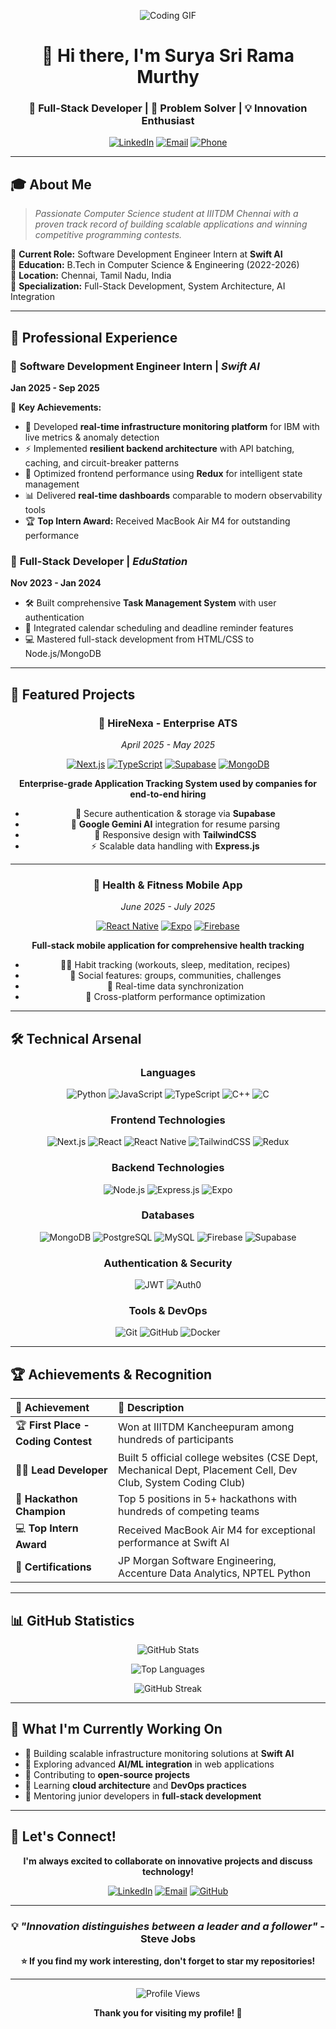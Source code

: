 <div align="center">

![Coding GIF](https://hebbkx1anhila5yf.public.blob.vercel-storage.com/gif-A0U6zGbN0OaRpz3H1xK4VlpMS8Ibdn.gif)

# 👋 Hi there, I'm **Surya Sri Rama Murthy** 

### 🚀 Full-Stack Developer | 🎯 Problem Solver | 💡 Innovation Enthusiast

[![LinkedIn](https://img.shields.io/badge/LinkedIn-0077B5?style=for-the-badge&logo=linkedin&logoColor=white)](https://www.linkedin.com/in/surya-sri-rama-murthy/)
[![Email](https://img.shields.io/badge/Email-D14836?style=for-the-badge&logo=gmail&logoColor=white)](mailto:Rsuryasriramamurthy2003@gmail.com)
[![Phone](https://img.shields.io/badge/Phone-25D366?style=for-the-badge&logo=whatsapp&logoColor=white)](tel:+919494351565)

</div>

---

## 🎓 **About Me**

> *Passionate Computer Science student at IIITDM Chennai with a proven track record of building scalable applications and winning competitive programming contests.*

🔹 **Current Role:** Software Development Engineer Intern at **Swift AI**  
🔹 **Education:** B.Tech in Computer Science & Engineering (2022-2026)  
🔹 **Location:** Chennai, Tamil Nadu, India  
🔹 **Specialization:** Full-Stack Development, System Architecture, AI Integration  

---

## 💼 **Professional Experience**

### 🏢 **Software Development Engineer Intern** | *Swift AI* 
**Jan 2025 - Sep 2025**

🎯 **Key Achievements:**
- 🔧 Developed **real-time infrastructure monitoring platform** for IBM with live metrics & anomaly detection
- ⚡ Implemented **resilient backend architecture** with API batching, caching, and circuit-breaker patterns
- 🎨 Optimized frontend performance using **Redux** for intelligent state management
- 📊 Delivered **real-time dashboards** comparable to modern observability tools
- 🏆 **Top Intern Award:** Received MacBook Air M4 for outstanding performance

### 🌟 **Full-Stack Developer** | *EduStation*
**Nov 2023 - Jan 2024**

- 🛠️ Built comprehensive **Task Management System** with user authentication
- 📅 Integrated calendar scheduling and deadline reminder features
- 💻 Mastered full-stack development from HTML/CSS to Node.js/MongoDB

---

## 🚀 **Featured Projects**

<div align="center">

### 🎯 **HireNexa - Enterprise ATS**
*April 2025 - May 2025*

[![Next.js](https://img.shields.io/badge/Next.js-000000?style=flat-square&logo=next.js&logoColor=white)]()
[![TypeScript](https://img.shields.io/badge/TypeScript-007ACC?style=flat-square&logo=typescript&logoColor=white)]()
[![Supabase](https://img.shields.io/badge/Supabase-3ECF8E?style=flat-square&logo=supabase&logoColor=white)]()
[![MongoDB](https://img.shields.io/badge/MongoDB-4EA94B?style=flat-square&logo=mongodb&logoColor=white)]()

**Enterprise-grade Application Tracking System used by companies for end-to-end hiring**
- 🔐 Secure authentication & storage via **Supabase**
- 🤖 **Google Gemini AI** integration for resume parsing
- 📱 Responsive design with **TailwindCSS**
- ⚡ Scalable data handling with **Express.js**

---

### 💪 **Health & Fitness Mobile App**
*June 2025 - July 2025*

[![React Native](https://img.shields.io/badge/React_Native-20232A?style=flat-square&logo=react&logoColor=61DAFB)]()
[![Expo](https://img.shields.io/badge/Expo-1B1F23?style=flat-square&logo=expo&logoColor=white)]()
[![Firebase](https://img.shields.io/badge/Firebase-FFCA28?style=flat-square&logo=firebase&logoColor=black)]()

**Full-stack mobile application for comprehensive health tracking**
- 🏃‍♂️ Habit tracking (workouts, sleep, meditation, recipes)
- 👥 Social features: groups, communities, challenges
- 🔄 Real-time data synchronization
- 📱 Cross-platform performance optimization

</div>

---

## 🛠️ **Technical Arsenal**

<div align="center">

### **Languages**
![Python](https://img.shields.io/badge/Python-3776AB?style=for-the-badge&logo=python&logoColor=white)
![JavaScript](https://img.shields.io/badge/JavaScript-F7DF1E?style=for-the-badge&logo=javascript&logoColor=black)
![TypeScript](https://img.shields.io/badge/TypeScript-007ACC?style=for-the-badge&logo=typescript&logoColor=white)
![C++](https://img.shields.io/badge/C++-00599C?style=for-the-badge&logo=c%2B%2B&logoColor=white)
![C](https://img.shields.io/badge/C-00599C?style=for-the-badge&logo=c&logoColor=white)

### **Frontend Technologies**
![Next.js](https://img.shields.io/badge/Next.js-000000?style=for-the-badge&logo=next.js&logoColor=white)
![React](https://img.shields.io/badge/React-20232A?style=for-the-badge&logo=react&logoColor=61DAFB)
![React Native](https://img.shields.io/badge/React_Native-20232A?style=for-the-badge&logo=react&logoColor=61DAFB)
![TailwindCSS](https://img.shields.io/badge/Tailwind_CSS-38B2AC?style=for-the-badge&logo=tailwind-css&logoColor=white)
![Redux](https://img.shields.io/badge/Redux-593D88?style=for-the-badge&logo=redux&logoColor=white)

### **Backend Technologies**
![Node.js](https://img.shields.io/badge/Node.js-43853D?style=for-the-badge&logo=node.js&logoColor=white)
![Express.js](https://img.shields.io/badge/Express.js-404D59?style=for-the-badge)
![Expo](https://img.shields.io/badge/Expo-1B1F23?style=for-the-badge&logo=expo&logoColor=white)

### **Databases**
![MongoDB](https://img.shields.io/badge/MongoDB-4EA94B?style=for-the-badge&logo=mongodb&logoColor=white)
![PostgreSQL](https://img.shields.io/badge/PostgreSQL-316192?style=for-the-badge&logo=postgresql&logoColor=white)
![MySQL](https://img.shields.io/badge/MySQL-00000F?style=for-the-badge&logo=mysql&logoColor=white)
![Firebase](https://img.shields.io/badge/Firebase-FFCA28?style=for-the-badge&logo=firebase&logoColor=black)
![Supabase](https://img.shields.io/badge/Supabase-3ECF8E?style=for-the-badge&logo=supabase&logoColor=white)

### **Authentication & Security**
![JWT](https://img.shields.io/badge/JWT-000000?style=for-the-badge&logo=JSON%20web%20tokens&logoColor=white)
![Auth0](https://img.shields.io/badge/Auth0-EB5424?style=for-the-badge&logo=auth0&logoColor=white)

### **Tools & DevOps**
![Git](https://img.shields.io/badge/Git-F05032?style=for-the-badge&logo=git&logoColor=white)
![GitHub](https://img.shields.io/badge/GitHub-100000?style=for-the-badge&logo=github&logoColor=white)
![Docker](https://img.shields.io/badge/Docker-2496ED?style=for-the-badge&logo=docker&logoColor=white)

</div>

---

## 🏆 **Achievements & Recognition**

<div align="center">

| 🥇 **Achievement** | 📝 **Description** |
|:---|:---|
| 🏆 **First Place - Coding Contest** | Won at IIITDM Kancheepuram among hundreds of participants |
| 👨‍💻 **Lead Developer** | Built 5 official college websites (CSE Dept, Mechanical Dept, Placement Cell, Dev Club, System Coding Club) |
| 🚀 **Hackathon Champion** | Top 5 positions in 5+ hackathons with hundreds of competing teams |
| 💻 **Top Intern Award** | Received MacBook Air M4 for exceptional performance at Swift AI |
| 📜 **Certifications** | JP Morgan Software Engineering, Accenture Data Analytics, NPTEL Python |

</div>

---

## 📊 **GitHub Statistics**

<div align="center">

![GitHub Stats](https://github-readme-stats.vercel.app/api?username=yourusername&show_icons=true&theme=radical&hide_border=true&count_private=true)

![Top Languages](https://github-readme-stats.vercel.app/api/top-langs/?username=yourusername&layout=compact&theme=radical&hide_border=true)

![GitHub Streak](https://github-readme-streak-stats.herokuapp.com/?user=yourusername&theme=radical&hide_border=true)

</div>

---

## 🎯 **What I'm Currently Working On**

- 🔭 Building scalable infrastructure monitoring solutions at **Swift AI**
- 🌱 Exploring advanced **AI/ML integration** in web applications
- 👯 Contributing to **open-source projects**
- 🤔 Learning **cloud architecture** and **DevOps practices**
- 💬 Mentoring junior developers in **full-stack development**

---

## 🤝 **Let's Connect!**

<div align="center">

**I'm always excited to collaborate on innovative projects and discuss technology!**

[![LinkedIn](https://img.shields.io/badge/LinkedIn-0077B5?style=for-the-badge&logo=linkedin&logoColor=white)](https://www.linkedin.com/in/surya-sri-rama-murthy/)
[![Email](https://img.shields.io/badge/Email-D14836?style=for-the-badge&logo=gmail&logoColor=white)](mailto:Rsuryasriramamurthy2003@gmail.com)
[![GitHub](https://img.shields.io/badge/GitHub-100000?style=for-the-badge&logo=github&logoColor=white)](https://github.com/yourusername)

---

### 💡 *"Innovation distinguishes between a leader and a follower"* - Steve Jobs

**⭐ If you find my work interesting, don't forget to star my repositories!**

</div>

---

<div align="center">

![Profile Views](https://komarev.com/ghpvc/?username=yourusername&color=brightgreen&style=flat-square)

**Thank you for visiting my profile! 🚀**

</div>
